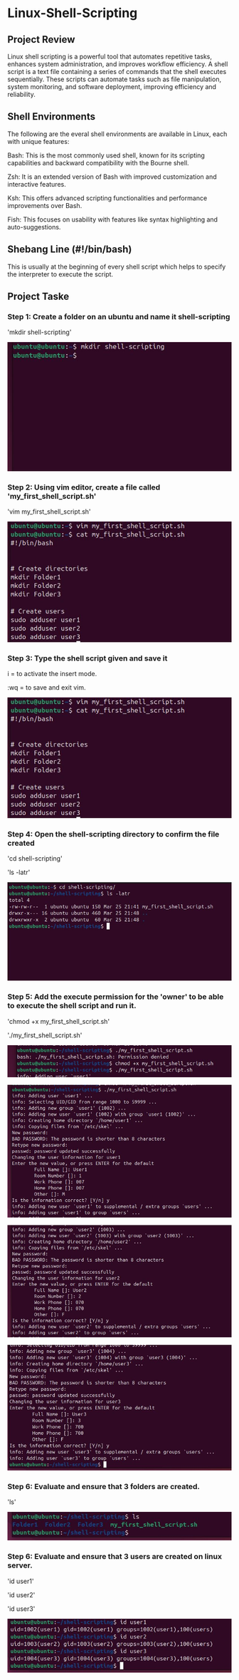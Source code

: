 # Linux-Shell-Scripting

## Project Review

Linux shell scripting is a powerful tool that automates repetitive tasks, enhances system administration, and improves workflow efficiency. 
A shell script is a text file containing a series of commands that the shell executes sequentially. These scripts can automate tasks such as file manipulation, system monitoring, and software deployment, improving efficiency and reliability.

## Shell Environments

The following are the everal shell environments are available in Linux, each with unique features:

Bash: This is the most commonly used shell, known for its scripting capabilities and backward compatibility with the Bourne shell.

Zsh: It is an extended version of Bash with improved customization and interactive features.

Ksh: This offers advanced scripting functionalities and performance improvements over Bash.

Fish: This focuses on usability with features like syntax highlighting and auto-suggestions.

## Shebang Line (#!/bin/bash)

This is usually at the beginning of every shell script which helps to specify the interpreter to execute the script. 

## Project Taske 

### Step 1: Create a folder on an ubuntu and name it shell-scripting

'mkdir shell-scripting'

![alt text](sh1.JPG)

### Step 2: Using vim editor, create a file called 'my_first_shell_script.sh'

'vim my_first_shell_script.sh'

![alt text](sh2.JPG)

### Step 3: Type the shell script given and save it

i = to activate the insert mode.

:wq = to save and exit vim.

![alt text](sh2.JPG)

### Step 4: Open the shell-scripting directory to confirm the file created

'cd shell-scripting'

'ls -latr'

![alt text](sh3.JPG)

### Step 5: Add the execute permission for the 'owner' to be able to execute the shell script and run it.

'chmod +x my_first_shell_script.sh'

'./my_first_shell_script.sh'

![alt text](sh4.JPG)

![alt text](sh5.JPG)

![alt text](sh6.JPG)

![alt text](sh7.JPG)

### Step 6: Evaluate and ensure that 3 folders are created.

'ls'

![alt text](sh8.JPG)

### Step 6: Evaluate and ensure that 3 users are created on linux server.

'id user1'

'id user2'

'id user3'

![alt text](sh9.JPG)


